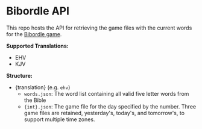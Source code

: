 # Bibordle API

This repo hosts the API for retrieving the game files with the current words for the [Bibordle game](https://github.com/FXZFun/bibordle).

**Supported Translations:**
 - EHV
 - KJV

**Structure:**
 - {translation} (e.g. `ehv`)
   - `words.json`: The word list containing all valid five letter words from the Bible
   - `{int}.json`: The game file for the day specified by the number. Three game files are retained, yesterday's, today's, and tomorrow's, to support multiple time zones.
